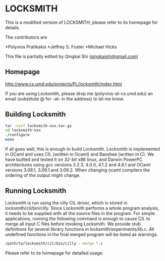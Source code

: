 LOCKSMITH
=========
This is a modified version of LOCKSMITH, please refer to its homepage
for details.

The contributors are

*Polyvios Pratikakis
*Jeffrey S. Foster
*Michael Hicks

This file is partially edited by Qingkai Shi (qingkaishi@gmail.com)

Homepage
------
http://www.cs.umd.edu/projects/PL/locksmith/index.html

If you are using Locksmith, please drop me (polyvios-at-cs.umd.edu) an 
email (substitute @ for -at- in the address) to let me know.

Building Locksmith
------------------

```bash
tar -xzvf locksmith-xxx.tar.gz
cd locksmith-xxx
./configure 
make
```
 
If all goes well, this is enough to build Locksmith. Locksmith is implemented 
in OCaml and uses CIL (written in Ocaml) and Banshee (written in C). We have 
builted and tested it on *32-bit* x86 linux, and Darwin PowerPC architectures using 
gcc versions 3.2.3, 4.0.0, 4.1.2 and 4.8.1 and OCaml versions 3.08.1, 3.09.1 and 
3.09.2. When changing ocaml compilers the ordering of the output might change.

Running Locksmith
-----------------
Locksmith is run using the cilly CIL driver, which is stored in locksmith/cil/bin/cilly. 
Since Locksmith performs a whole program analysis, it needs to be supplied with 
all the source files in the program. For simple applications, running the following 
command is enough to cause CIL to merge all input C files before invoking Locksmith. 
We provide stub definitions for several library functions in locksmith/experiments/lib.c. 
All undefined functions in the final merged program will be listed as warnings.

```bash
/path/to/locksmith/cil/bin/cilly --merge *.c
```

Please refer to its homepage for detailed usage.



